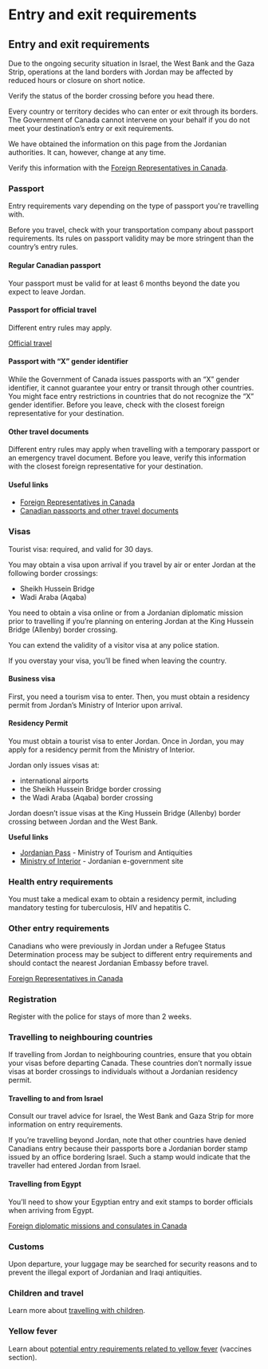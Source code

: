 # Entry and exit requirements

## Entry and exit requirements

Due to the ongoing security situation in Israel, the West Bank and the Gaza Strip, operations at the land borders with Jordan may be affected by reduced hours or closure on short notice.

Verify the status of the border crossing before you head there.

Every country or territory decides who can enter or exit through its borders. The Government of Canada cannot intervene on your behalf if you do not meet your destination’s entry or exit requirements.

We have obtained the information on this page from the Jordanian authorities. It can, however, change at any time.

Verify this information with the [Foreign Representatives in Canada](https://www.international.gc.ca/protocol-protocole/reps.aspx?lang=eng).

### Passport

Entry requirements vary depending on the type of passport you're travelling with.

Before you travel, check with your transportation company about passport requirements. Its rules on passport validity may be more stringent than the country’s entry rules.

#### Regular Canadian passport

Your passport must be valid for at least 6 months beyond the date you expect to leave Jordan.

#### Passport for official travel

Different entry rules may apply.

[Official travel](https://www.canada.ca/en/immigration-refugees-citizenship/services/canadian-passports/official-travel.html)

#### Passport with “X” gender identifier

While the Government of Canada issues passports with an “X” gender identifier, it cannot guarantee your entry or transit through other countries. You might face entry restrictions in countries that do not recognize the “X” gender identifier. Before you leave, check with the closest foreign representative for your destination.

#### Other travel documents

Different entry rules may apply when travelling with a temporary passport or an emergency travel document. Before you leave, verify this information with the closest foreign representative for your destination.

#### Useful links

* [Foreign Representatives in Canada](https://www.international.gc.ca/protocol-protocole/reps.aspx?lang=eng)
* [Canadian passports and other travel documents](http://www.canada.ca/passport)

### Visas

Tourist visa: required, and valid for 30 days.

You may obtain a visa upon arrival if you travel by air or enter Jordan at the following border crossings:

* Sheikh Hussein Bridge
* Wadi Araba (Aqaba)

You need to obtain a visa online or from a Jordanian diplomatic mission prior to travelling if you’re planning on entering Jordan at the King Hussein Bridge (Allenby) border crossing.

You can extend the validity of a visitor visa at any police station.

If you overstay your visa, you’ll be fined when leaving the country.

#### Business visa

First, you need a tourism visa to enter. Then, you must obtain a residency permit from Jordan’s Ministry of Interior upon arrival.

#### Residency Permit

You must obtain a tourist visa to enter Jordan. Once in Jordan, you may apply for a residency permit from the Ministry of Interior.

Jordan only issues visas at:

* international airports
* the Sheikh Hussein Bridge border crossing
* the Wadi Araba (Aqaba) border crossing

Jordan doesn’t issue visas at the King Hussein Bridge (Allenby) border crossing between Jordan and the West Bank.

**Useful links**

* [Jordanian Pass](https://jordanpass.jo/Default.aspx) - Ministry of Tourism and Antiquities
* [Ministry of Interior](http://www.jordan.gov.jo/wps/portal/!ut/p/b1/04_SjzQ1MrY0szA2NNWP0I_KSyzLTE8syczPS8wB8aPM4sMsvS3CvN0NDdzDDAwMPJ2C_SzNQt2N_J3N9YNT8_RzoxwVAeilW38!/?lang=en&title=Visitors&category=Accommodation%20in%20Jordan) - Jordanian e-government site

### Health entry requirements

You must take a medical exam to obtain a residency permit, including mandatory testing for tuberculosis, HIV and hepatitis C.

### Other entry requirements

Canadians who were previously in Jordan under a Refugee Status Determination process may be subject to different entry requirements and should contact the nearest Jordanian Embassy before travel.

[Foreign Representatives in Canada](https://www.international.gc.ca/protocol-protocole/reps.aspx?lang=eng)

### Registration

Register with the police for stays of more than 2 weeks.

### Travelling to neighbouring countries

If travelling from Jordan to neighbouring countries, ensure that you obtain your visas before departing Canada. These countries don’t normally issue visas at border crossings to individuals without a Jordanian residency permit.

#### Travelling to and from Israel

Consult our travel advice for Israel, the West Bank and Gaza Strip for more information on entry requirements.

If you’re travelling beyond Jordan, note that other countries have denied Canadians entry because their passports bore a Jordanian border stamp issued by an office bordering Israel. Such a stamp would indicate that the traveller had entered Jordan from Israel.

#### Travelling from Egypt

You’ll need to show your Egyptian entry and exit stamps to border officials when arriving from Egypt.

[Foreign diplomatic missions and consulates in Canada](http://www.international.gc.ca/protocol-protocole/reps.aspx?lang=eng)

### Customs

Upon departure, your luggage may be searched for security reasons and to prevent the illegal export of Jordanian and Iraqi antiquities.

### Children and travel

Learn more about [travelling with children](http://travel.gc.ca/travelling/children).

### Yellow fever

Learn about [potential entry requirements related to yellow fever](#health) (vaccines section).